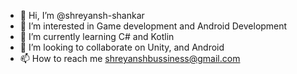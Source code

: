 - 👋 Hi, I’m @shreyansh-shankar
- 👀 I’m interested in Game development and Android Development
- 🌱 I’m currently learning C# and Kotlin
- 💞️ I’m looking to collaborate on Unity, and Android
- 📫 How to reach me shreyanshbussiness@gmail.com

<!---
Shreyansh-programmer/Shreyansh-programmer is a ✨ special ✨ repository because its `README.md` (this file) appears on your GitHub profile.
You can click the Preview link to take a look at your changes.
--->
